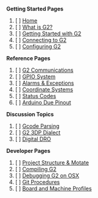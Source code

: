 **Getting Started Pages**

1. [ ] [Home](https://github.com/synthetos/g2/wiki)
1. [ ] [What is G2?](What-is-G2)
1. [ ] [Getting Started with G2](Getting-Started-with-G2)
1. [ ] [Connecting to G2](Connecting-to-TinyG)
1. [ ] [Configuring G2](Configuring-TinyG)

**Reference Pages**

1. [ ] [G2 Communications](G2-Communications)
1. [ ] [GPIO System](Digital-IO-(GPIO))
1. [ ] [Alarms & Exceptions](Alarm-Processing)
1. [ ] [Coordinate Systems](Coordinate-Systems)
1. [ ] [Status Codes](Status-Codes)
1. [ ] [Arduino Due Pinout](Arduino-DUE-Pinout-for-tinyG2)

**Discussion Topics**

1. [ ] [Gcode Parsing](GCode-Parsing)
1. [ ] [G2 3DP Dialect](g2dialect)
1. [ ] [Digital DRO](Digital-DRO)

**Developer Pages**

1. [ ] [Project Structure & Motate](Project-Structure-and-Motate)
1. [ ] [Compiling G2](Compiling-G2)
1. [ ] [Debugging G2 on OSX](Debugging-G2-on-OSX-with-GDB-and-Atmel-ICE)
1. [ ] [Git Procedures](https://github.com/synthetos/g2/wiki/G2-in-Git:-cloning-and-updating-procedures)
1. [ ] [Board and Machine Profiles](Adding-and-Revising-Boards)
